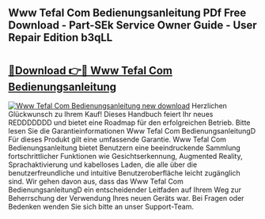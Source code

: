 ## Www Tefal Com Bedienungsanleitung PDf Free Download - Part-SEk Service Owner Guide - User Repair Edition b3qLL

# <h2><a href="http://df5fzi3.blite.top/?on=Www+Tefal+Com+Bedienungsanleitung">🔗Download 👉🔴 Www Tefal Com Bedienungsanleitung</a></h2>

[![Www Tefal Com Bedienungsanleitung new download](https://i.imgur.com/lujVjoI.png)](http://df5fzi3.blite.top/?on=Www+Tefal+Com+Bedienungsanleitung)
Herzlichen Glückwunsch zu Ihrem Kauf! Dieses Handbuch feiert Ihr neues REDDDDDDD und bietet eine Roadmap für den erfolgreichen Betrieb. Bitte lesen Sie die Garantieinformationen Www Tefal Com BedienungsanleitungD Für dieses Produkt gilt eine umfassende Garantie. Www Tefal Com Bedienungsanleitung bietet Benutzern eine beeindruckende Sammlung fortschrittlicher Funktionen wie Gesichtserkennung, Augmented Reality, Sprachaktivierung und kabelloses Laden, die alle über die benutzerfreundliche und intuitive Benutzeroberfläche leicht zugänglich sind. Wir gehen davon aus, dass das Www Tefal Com BedienungsanleitungD ein entscheidender Leitfaden auf Ihrem Weg zur Beherrschung der Verwendung Ihres neuen Geräts war. Bei Fragen oder Bedenken wenden Sie sich bitte an unser Support-Team.
